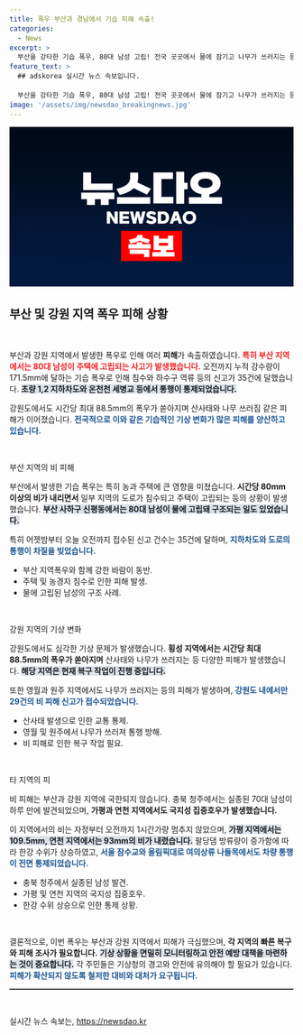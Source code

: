 ```yaml
---
title: 폭우 부산과 경남에서 기습 피해 속출!
categories:
  - News
excerpt: >
  부산을 강타한 기습 폭우, 80대 남성 고립! 전국 곳곳에서 물에 잠기고 나무가 쓰러지는 등 피해가 속출하고 있습니다. 기상청 호우특보 속, 강원도와 경기 북동부도 악몽 같은 강우에 휩싸였습니다. 클릭해서 자세한 상황을 확인하세요!
feature_text: >
  ## adskorea 실시간 뉴스 속보입니다.

  부산을 강타한 기습 폭우, 80대 남성 고립! 전국 곳곳에서 물에 잠기고 나무가 쓰러지는 등 피해가 속출하고 있습니다. 기상청 호우특보 속, 강원도와 경기 북동부도 악몽 같은 강우에 휩싸였습니다. 클릭해서 자세한 상황을 확인하세요!
image: '/assets/img/newsdao_breakingnews.jpg'
---
```


<p><img src="/assets/img/newsdao_breakingnews.jpg" alt="adskorea 속보" /></p>

<h2 data-ke-size="size26">부산 및 강원 지역 폭우 피해 상황</h2>

<p data-ke-size="size16">&nbsp;</p>

<p>부산과 강원 지역에서 발생한 폭우로 인해 여러 <b>피해</b>가 속출하였습니다. <b><span style="color: #ee2323;">특히 부산 지역에서는 80대 남성이 주택에 고립되는 사고가 발생했습니다.</span></b> 오전까지 누적 강수량이 171.5mm에 달하는 기습 폭우로 인해 침수와 하수구 역류 등의 신고가 35건에 달했습니다. <b><span style="background-color: #21538527;">초량 1,2 지하차도와 온천천 세병교 등에서 통행이 통제되었습니다.</span></b> </p>

<p>강원도에서도 시간당 최대 88.5mm의 폭우가 쏟아지며 산사태와 나무 쓰러짐 같은 피해가 이어졌습니다. <b><span style="color: #1a5490;">전국적으로 이와 같은 기습적인 기상 변화가 많은 피해를 양산하고 있습니다.</span></b> </p>

<p data-ke-size="size16">&nbsp;</p>

<p>부산 지역의 비 피해</p>

<p>부산에서 발생한 기습 폭우는 특히 농과 주택에 큰 영향을 미쳤습니다. <b><span style="ee2323;">시간당 80mm 이상의 비가 내리면서</span></b> 일부 지역의 도로가 침수되고 주택이 고립되는 등의 상황이 발생했습니다. <b><span style="background-color: #21538527;">부산 사하구 신평동에서는 80대 남성이 물에 고립돼 구조되는 일도 있었습니다.</span></b> </p>

<p>특히 어젯밤부터 오늘 오전까지 접수된 신고 건수는 35건에 달하며, <b><span style="color: #1a5490;">지하차도와 도로의 통행이 차질을 빚었습니다.</span></b> </p>

<ul>
    <li>부산 지역폭우와 함께 강한 바람이 동반.</li>
    <li>주택 및 농경지 침수로 인한 피해 발생.</li>
    <li>물에 고립된 남성의 구조 사례.</li>
</ul>

<p data-ke-size="size16">&nbsp;</p>

<p>강원 지역의 기상 변화</p>

<p>강원도에서도 심각한 기상 문제가 발생했습니다. <b><span style="ee2323;">횡성 지역에서는 시간당 최대 88.5mm의 폭우가 쏟아지며</span></b> 산사태와 나무가 쓰러지는 등 다양한 피해가 발생했습니다. <b><span style="background-color: #21538527;">해당 지역은 현재 복구 작업이 진행 중입니다.</span></b> </p>

<p>또한 영월과 원주 지역에서도 나무가 쓰러지는 등의 피해가 발생하며, <b><span style="color: #1a5490;">강원도 내에서만 29건의 비 피해 신고가 접수되었습니다.</span></b> </p>

<ul>
    <li>산사태 발생으로 인한 교통 통제.</li>
    <li>영월 및 원주에서 나무가 쓰러져 통행 방해.</li>
    <li>비 피해로 인한 복구 작업 필요.</li>
</ul>

<p data-ke-size="size16">&nbsp;</p>

<p>타 지역의 피</p>

<p>비 피해는 부산과 강원 지역에 국한되지 않습니다. 충북 청주에서는 실종된 70대 남성이 하루 만에 발견되었으며, <b><span style="ee2323;">가평과 연천 지역에서도 국지성 집중호우가 발생했습니다.</span></b> </p>

<p>이 지역에서의 비는 자정부터 오전까지 1시간가량 멈추지 않았으며, <b><span style="background-color: #21538527;">가평 지역에서는 109.5mm, 연천 지역에서는 93mm의 비가 내렸습니다.</span></b> 팔당댐 방류량이 증가함에 따라 한강 수위가 상승하였고, <b><span style="color: #1a5490;">서울 잠수교와 올림픽대로 여의상류 나들목에서도 차량 통행이 전면 통제되었습니다.</span></b></p>

<ul>
    <li>충북 청주에서 실종된 남성 발견.</li>
    <li>가평 및 연천 지역의 국지성 집중호우.</li>
    <li>한강 수위 상승으로 인한 통제 상황.</li>
</ul>

<p data-ke-size="size16">&nbsp;</p>

<p>결론적으로, 이번 폭우는 부산과 강원 지역에서 피해가 극심했으며, <b><span style="ee2323;">각 지역의 빠른 복구와 피해 조사가 필요합니다.</span></b> <b><span style="background-color: #21538527;">기상 상황을 면밀히 모니터링하고 안전 예방 대책을 마련하는 것이 중요합니다.</span></b> 각 주민들은 기상청의 경고와 안전에 유의해야 할 필요가 있습니다. <b><span style="color: #1a5490;">피해가 확산되지 않도록 철저한 대비와 대처가 요구됩니다.</span></b> </p>

<hr style="height: 2px; border: none; background-color: #333;">

<p data-ke-size="size16">&nbsp;</p>
실시간 뉴스 속보는, <a href="https://newsdao.kr" rel="dofollow">https://newsdao.kr</a>


